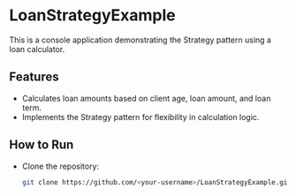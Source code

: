 # LoanStrategyExample

This is a console application demonstrating the Strategy pattern using a loan calculator.

## Features
- Calculates loan amounts based on client age, loan amount, and loan term.
- Implements the Strategy pattern for flexibility in calculation logic.

## How to Run
- Clone the repository:
  ```bash
  git clone https://github.com/<your-username>/LoanStrategyExample.git
